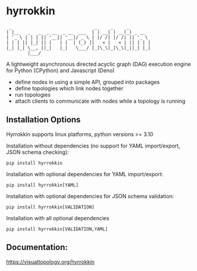 # hyrrokkin

```
 _                               _     _     _
| |__   _   _  _ __  _ __  ___  | | __| | __(_) _ __
| '_ \ | | | || '__|| '__|/ _ \ | |/ /| |/ /| || '_ \
| | | || |_| || |   | |  | (_) ||   < |   < | || | | |
|_| |_| \__, ||_|   |_|   \___/ |_|\_\|_|\_\|_||_| |_|
        |___/
```

A lightweight asynchronous directed acyclic graph (DAG) execution engine for Python (CPython) and Javascript (Deno)

* define nodes in using a simple API, grouped into packages
* define topologies which link nodes together
* run topologies
* attach clients to communicate with nodes while a topology is running 

## Installation Options

Hyrrokkin supports linux platforms, python versions >= 3.10

Installation without dependencies (no support for YAML import/export, JSON schema checking):

```
pip install hyrrokkin
```

Installation with optional dependencies for YAML import/export:

```
pip install hyrrokkin[YAML]
```

Installation with optional dependencies for JSON schema validation:

```
pip install hyrrokkin[VALIDATION]
```

Installation with all optional dependencies

```
pip install hyrrokkin[VALIDATION,YAML]
```

## Documentation:

https://visualtopology.org/hyrrokkin



